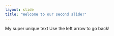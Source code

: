 ```yaml
---
layout: slide
title: "Welcome to our second slide!"
---
```

My super unique text
Use the left arrow to go back!
